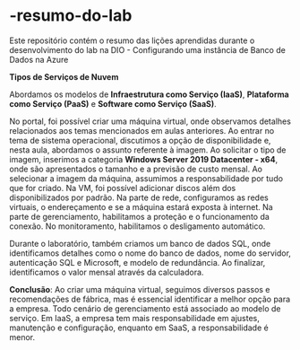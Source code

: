 # -resumo-do-lab
Este repositório contém o resumo das lições aprendidas durante o desenvolvimento do lab na DIO - Configurando uma instância de Banco de Dados na Azure


**Tipos de Serviços de Nuvem**

Abordamos os modelos de **Infraestrutura como Serviço (IaaS)**, **Plataforma como Serviço (PaaS)** e **Software como Serviço (SaaS)**.

No portal, foi possível criar uma máquina virtual, onde observamos detalhes relacionados aos temas mencionados em aulas anteriores. Ao entrar no tema de sistema operacional, discutimos a opção de disponibilidade e, nesta aula, abordamos o assunto referente à imagem. Ao solicitar o tipo de imagem, inserimos a categoria **Windows Server 2019 Datacenter - x64**, onde são apresentados o tamanho e a previsão de custo mensal. Ao selecionar a imagem da máquina, assumimos a responsabilidade por tudo que for criado. Na VM, foi possível adicionar discos além dos disponibilizados por padrão. Na parte de rede, configuramos as redes virtuais, o endereçamento e se a máquina estará exposta à internet. Na parte de gerenciamento, habilitamos a proteção e o funcionamento da conexão. No monitoramento, habilitamos o desligamento automático.

Durante o laboratório, também criamos um banco de dados SQL, onde identificamos detalhes como o nome do banco de dados, nome do servidor, autenticação SQL e Microsoft, e modelo de redundância. Ao finalizar, identificamos o valor mensal através da calculadora.

**Conclusão**: Ao criar uma máquina virtual, seguimos diversos passos e recomendações de fábrica, mas é essencial identificar a melhor opção para a empresa. Todo cenário de gerenciamento está associado ao modelo de serviço. Em IaaS, a empresa tem mais responsabilidade em ajustes, manutenção e configuração, enquanto em SaaS, a responsabilidade é menor.

